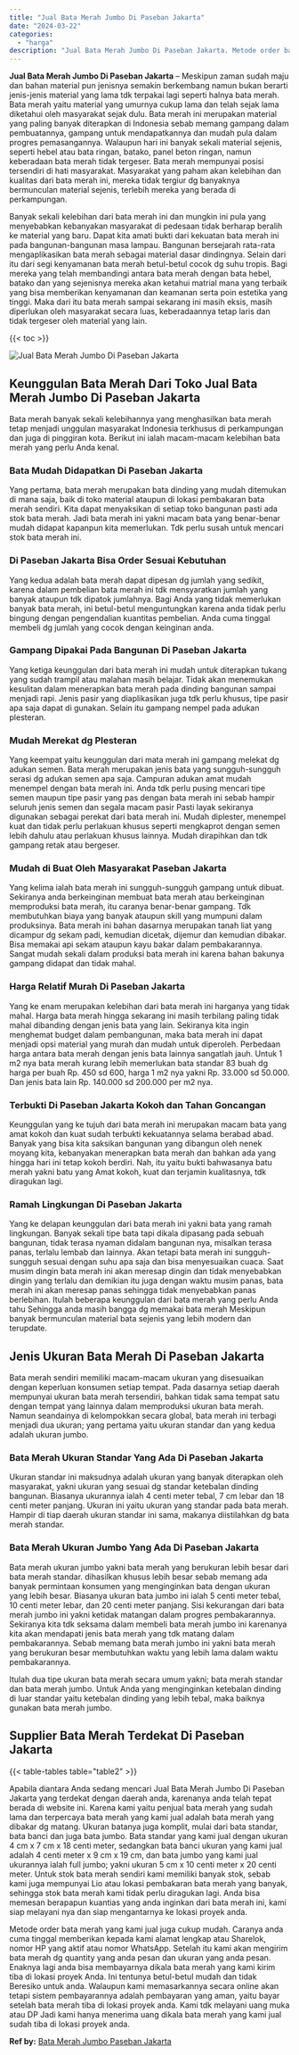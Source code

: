 ```yaml
---
title: "Jual Bata Merah Jumbo Di Paseban Jakarta"
date: "2024-03-22"
categories: 
  - "harga"
description: "Jual Bata Merah Jumbo Di Paseban Jakarta. Metode order bata merah yang kami jual juga cukup mudah. Caranya anda cuma tinggal memberikan kepada kami alamat le..."
---
```


**Jual Bata Merah Jumbo Di Paseban Jakarta** – Meskipun zaman sudah maju dan bahan material pun jenisnya semakin berkembang namun bukan berarti jenis-jenis material yang lama tdk terpakai lagi seperti halnya bata merah. Bata merah yaitu material yang umurnya cukup lama dan telah sejak lama diketahui oleh masyarakat sejak dulu. Bata merah ini merupakan material yang paling banyak diterapkan di Indonesia sebab memang gampang dalam pembuatannya, gampang untuk mendapatkannya dan mudah pula dalam progres pemasangannya. Walaupun hari ini banyak sekali material sejenis, seperti hebel atau bata ringan, batako, panel beton ringan, namun keberadaan bata merah tidak tergeser. Bata merah mempunyai posisi tersendiri di hati masyarakat. Masyarakat yang paham akan kelebihan dan kualitas dari bata merah ini, mereka tidak tergiur dg banyaknya bermunculan material sejenis, terlebih mereka yang berada di perkampungan.

Banyak sekali kelebihan dari bata merah ini dan mungkin ini pula yang menyebabkan kebanyakan masyarakat di pedesaan tidak berharap beralih ke material yang baru. Dapat kita amati bukti dari kekuatan bata merah ini pada bangunan-bangunan masa lampau. Bangunan bersejarah rata-rata mengaplikasikan bata merah sebagai material dasar dindingnya. Selain dari itu dari segi kenyamanan bata merah betul-betul cocok dg suhu tropis. Bagi mereka yang telah membandingi antara bata merah dengan bata hebel, batako dan yang sejenisnya mereka akan ketahui matrial mana yang terbaik yang bisa memberikan kenyamanan dan keamanan serta poin estetika yang tinggi. Maka dari itu bata merah sampai sekarang ini masih eksis, masih diperlukan oleh masyarakat secara luas, keberadaannya tetap laris dan tidak tergeser oleh material yang lain.

{{< toc >}}

![Jual Bata Merah Jumbo Di Paseban Jakarta](/images/jual-bata-merah-24.png)

## Keunggulan Bata Merah Dari Toko Jual Bata Merah Jumbo Di Paseban Jakarta

Bata merah banyak sekali kelebihannya yang menghasilkan bata merah tetap menjadi unggulan masyarakat Indonesia terkhusus di perkampungan dan juga di pinggiran kota. Berikut ini ialah macam-macam kelebihan bata merah yang perlu Anda kenal.

### Bata Mudah Didapatkan Di Paseban Jakarta

Yang pertama, bata merah merupakan bata dinding yang mudah ditemukan di mana saja, baik di toko material ataupun di lokasi pembakaran bata merah sendiri. Kita dapat menyaksikan di setiap toko bangunan pasti ada stok bata merah. Jadi bata merah ini yakni macam bata yang benar-benar mudah didapat kapanpun kita memerlukan. Tdk perlu susah untuk mencari stok bata merah ini.

### Di Paseban Jakarta Bisa Order Sesuai Kebutuhan

Yang kedua adalah bata merah dapat dipesan dg jumlah yang sedikit, karena dalam pembelian bata merah ini tdk mensyaratkan jumlah yang banyak ataupun tdk dipatok jumlahnya. Bagi Anda yang tidak memerlukan banyak bata merah, ini betul-betul menguntungkan karena anda tidak perlu bingung dengan pengendalian kuantitas pembelian. Anda cuma tinggal membeli dg jumlah yang cocok dengan keinginan anda.

### Gampang Dipakai Pada Bangunan Di Paseban Jakarta

Yang ketiga keunggulan dari bata merah ini mudah untuk diterapkan tukang yang sudah trampil atau malahan masih belajar. Tidak akan menemukan kesulitan dalam menerapkan bata merah pada dinding bangunan sampai menjadi rapi. Jenis pasir yang diaplikasikan juga tdk perlu khusus, tipe pasir apa saja dapat di gunakan. Selain itu gampang nempel pada adukan plesteran.

### Mudah Merekat dg Plesteran

Yang keempat yaitu keunggulan dari mata merah ini gampang melekat dg adukan semen. Bata merah merupakan jenis bata yang sungguh-sungguh serasi dg adukan semen apa saja. Campuran adukan amat mudah menempel dengan bata merah ini. Anda tdk perlu pusing mencari tipe semen maupun tipe pasir yang pas dengan bata merah ini sebab hampir seluruh jenis semen dan segala macam pasir Pasti layak sekiranya digunakan sebagai perekat dari bata merah ini. Mudah diplester, menempel kuat dan tidak perlu perlakuan khusus seperti mengkaprot dengan semen lebih dahulu atau perlakuan khusus lainnya. Mudah dirapihkan dan tdk gampang retak atau bergeser.

### Mudah di Buat Oleh Masyarakat Paseban Jakarta

Yang kelima ialah bata merah ini sungguh-sungguh gampang untuk dibuat. Sekiranya anda berkeinginan membuat bata merah atau berkeinginan memproduksi bata merah, itu caranya benar-benar gampang. Tdk membutuhkan biaya yang banyak ataupun skill yang mumpuni dalam produksinya. Bata merah ini bahan dasarnya merupakan tanah liat yang dicampur dg sekam padi, kemudian dicetak, dijemur dan kemudian dibakar. Bisa memakai api sekam ataupun kayu bakar dalam pembakarannya. Sangat mudah sekali dalam produksi bata merah ini karena bahan bakunya gampang didapat dan tidak mahal.

### Harga Relatif Murah Di Paseban Jakarta

Yang ke enam merupakan kelebihan dari bata merah ini harganya yang tidak mahal. Harga bata merah hingga sekarang ini masih terbilang paling tidak mahal dibanding dengan jenis bata yang lain. Sekiranya kita ingin menghemat budget dalam pembangunan, maka bata merah ini dapat menjadi opsi material yang murah dan mudah untuk diperoleh. Perbedaan harga antara bata merah dengan jenis bata lainnya sangatlah jauh. Untuk 1 m2 nya bata merah kurang lebih memerlukan bata standar 83 buah dg harga per buah Rp. 450 sd 600, harga 1 m2 nya yakni Rp. 33.000 sd 50.000. Dan jenis bata lain Rp. 140.000 sd 200.000 per m2 nya.

### Terbukti Di Paseban Jakarta Kokoh dan Tahan Goncangan

Keunggulan yang ke tujuh dari bata merah ini merupakan macam bata yang amat kokoh dan kuat sudah terbukti kekuatannya selama berabad abad. Banyak yang bisa kita saksikan bangunan yang dibangun oleh nenek moyang kita, kebanyakan menerapkan bata merah dan bahkan ada yang hingga hari ini tetap kokoh berdiri. Nah, itu yaitu bukti bahwasanya batu merah yakni batu yang Amat kokoh, kuat dan terjamin kualitasnya, tdk diragukan lagi.

### Ramah Lingkungan Di Paseban Jakarta

Yang ke delapan keunggulan dari bata merah ini yakni bata yang ramah lingkungan. Banyak sekali tipe bata tapi dikala dipasang pada sebuah bangunan, tidak terasa nyaman didalam bangunan nya, misalkan terasa panas, terlalu lembab dan lainnya. Akan tetapi bata merah ini sungguh-sungguh sesuai dengan suhu apa saja dan bisa menyesuaikan cuaca. Saat musim dingin bata merah ini akan meresap dingin dan tidak menyebabkan dingin yang terlalu dan demikian itu juga dengan waktu musim panas, bata merah ini akan meresap panas sehingga tidak menyebabkan panas berlebihan. Itulah beberapa keunggulan dari bata merah yang perlu Anda tahu Sehingga anda masih bangga dg memakai bata merah Meskipun banyak bermunculan material bata sejenis yang lebih modern dan terupdate.

## Jenis Ukuran Bata Merah Di Paseban Jakarta

Bata merah sendiri memiliki macam-macam ukuran yang disesuaikan dengan keperluan konsumen setiap tempat. Pada dasarnya setiap daerah mempunyai ukuran bata merah tersendiri, bahkan tidak sama tempat satu dengan tempat yang lainnya dalam memproduksi ukuran bata merah. Namun seandainya di kelompokkan secara global, bata merah ini terbagi menjadi dua ukuran; yang pertama yaitu ukuran standar dan yang kedua adalah ukuran jumbo.

### Bata Merah Ukuran Standar Yang Ada Di Paseban Jakarta

Ukuran standar ini maksudnya adalah ukuran yang banyak diterapkan oleh masyarakat, yakni ukuran yang sesuai dg standar ketebalan dinding bangunan. Biasanya ukurannya ialah 4 centi meter tebal, 7 cm lebar dan 18 centi meter panjang. Ukuran ini yaitu ukuran yang standar pada bata merah. Hampir di tiap daerah ukuran standar ini sama, makanya diistilahkan dg bata merah standar.

### Bata Merah Ukuran Jumbo Yang Ada Di Paseban Jakarta

Bata merah ukuran jumbo yakni bata merah yang berukuran lebih besar dari bata merah standar. dihasilkan khusus lebih besar sebab memang ada banyak permintaan konsumen yang menginginkan bata dengan ukuran yang lebih besar. Biasanya ukuran bata jumbo ini ialah 5 centi meter tebal, 10 centi meter lebar, dan 20 centi meter panjang. Sisi kekurangan dari bata merah jumbo ini yakni ketidak matangan dalam progres pembakarannya. Sekiranya kita tdk seksama dalam membeli bata merah jumbo ini karenanya kita akan mendapati jenis bata merah yang tdk matang dalam pembakarannya. Sebab memang bata merah jumbo ini yakni bata merah yang berukuran besar membutuhkan waktu yang lebih lama dalam waktu pembakarannya.

Itulah dua tipe ukuran bata merah secara umum yakni; bata merah standar dan bata merah jumbo. Untuk Anda yang menginginkan ketebalan dinding di luar standar yaitu ketebalan dinding yang lebih tebal, maka baiknya gunakan bata merah jumbo.

## Supplier Bata Merah Terdekat Di Paseban Jakarta

{{< table-tables table="table2" >}}

Apabila diantara Anda sedang mencari Jual Bata Merah Jumbo Di Paseban Jakarta yang terdekat dengan daerah anda, karenanya anda telah tepat berada di website ini. Karena kami yaitu penjual bata merah yang sudah lama dan terpercaya bata merah yang kami jual adalah bata merah yang dibakar dg matang. Ukuran batanya juga komplit, mulai dari bata standar, bata banci dan juga bata jumbo. Bata standar yang kami jual dengan ukuran 4 cm x 7 cm x 18 centi meter, sedangkan bata banci ukuran yang kami jual adalah 4 centi meter x 9 cm x 19 cm, dan bata jumbo yang kami jual ukurannya ialah full jumbo; yakni ukuran 5 cm x 10 centi meter x 20 centi meter. Untuk stok bata merah sendiri kami memiliki banyak stok, sebab kami juga mempunyai Lio atau lokasi pembakaran bata merah yang banyak, sehingga stok bata merah kami tidak perlu diragukan lagi. Anda bisa memesan berapapun kuantias yang anda inginkan dari bata merah ini, kami siap melayani nya dan siap mengantarnya ke lokasi proyek anda.

Metode order bata merah yang kami jual juga cukup mudah. Caranya anda cuma tinggal memberikan kepada kami alamat lengkap atau Sharelok, nomor HP yang aktif atau nomor WhatsApp. Setelah itu kami akan mengirim bata merah dg quantity yang anda pesan dan ukuran yang anda pesan. Enaknya lagi anda bisa membayarnya dikala bata merah yang kami kirim tiba di lokasi proyek Anda. Ini tentunya betul-betul mudah dan tidak Beresiko untuk anda. Walaupun kami memasarkannya secara online akan tetapi sistem pembayarannya adalah pembayaran yang aman, yaitu bayar setelah bata merah tiba di lokasi proyek anda. Kami tdk melayani uang muka atau DP Jadi kami hanya menerima uang dikala bata merah yang kami jual sudah tiba di lokasi proyek anda.

**Ref by:** [Bata Merah Jumbo Paseban Jakarta](https://id.wikipedia.org/wiki/Bata)
